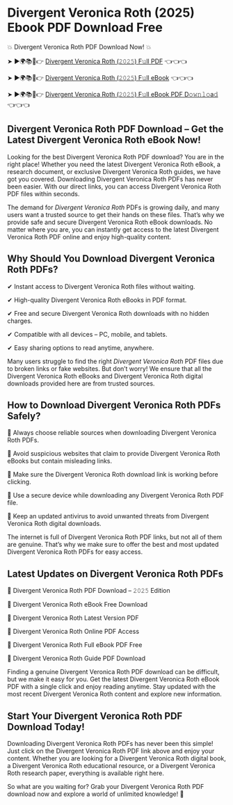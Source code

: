 # Divergent Veronica Roth (2025) Ebook PDF Download Free

💥 Divergent Veronica Roth PDF Download Now! 💥

➤ ►🌍📚📱👉 [Divergent Veronica Roth (𝟸𝟶𝟸𝟻) F𝚞ll PDF](https://getpdf.xyz/divergent-veronica-roth) 👈👈👈


➤ ►🌍📚📱👉 [Divergent Veronica Roth (𝟸𝟶𝟸𝟻) F𝚞ll eBook](https://getpdf.xyz/divergent-veronica-roth) 👈👈👈


➤ ►🌍📚📱👉 [Divergent Veronica Roth (𝟸𝟶𝟸𝟻) F𝚞ll eBook PDF D𝚘𝚠𝚗𝚕𝚘a𝚍](https://getpdf.xyz/divergent-veronica-roth) 👈👈👈


## Divergent Veronica Roth PDF Download – Get the Latest Divergent Veronica Roth eBook Now!

Looking for the best Divergent Veronica Roth PDF download? You are in the right place! Whether you need the latest Divergent Veronica Roth eBook, a research document, or exclusive Divergent Veronica Roth guides, we have got you covered. Downloading Divergent Veronica Roth PDFs has never been easier. With our direct links, you can access Divergent Veronica Roth PDF files within seconds.

The demand for *Divergent Veronica Roth* PDFs is growing daily, and many users want a trusted source to get their hands on these files. That’s why we provide safe and secure Divergent Veronica Roth eBook downloads. No matter where you are, you can instantly get access to the latest Divergent Veronica Roth PDF online and enjoy high-quality content.

## Why Should You Download Divergent Veronica Roth PDFs?

✔ Instant access to Divergent Veronica Roth files without waiting.

✔ High-quality Divergent Veronica Roth eBooks in PDF format.

✔ Free and secure Divergent Veronica Roth downloads with no hidden charges.

✔ Compatible with all devices – PC, mobile, and tablets.

✔ Easy sharing options to read anytime, anywhere.

Many users struggle to find the right *Divergent Veronica Roth* PDF files due to broken links or fake websites. But don’t worry! We ensure that all the Divergent Veronica Roth eBooks and Divergent Veronica Roth digital downloads provided here are from trusted sources.

## How to Download Divergent Veronica Roth PDFs Safely?

📌 Always choose reliable sources when downloading Divergent Veronica Roth PDFs.

📌 Avoid suspicious websites that claim to provide Divergent Veronica Roth eBooks but contain misleading links.

📌 Make sure the Divergent Veronica Roth download link is working before clicking.

📌 Use a secure device while downloading any Divergent Veronica Roth PDF file.

📌 Keep an updated antivirus to avoid unwanted threats from Divergent Veronica Roth digital downloads.

The internet is full of Divergent Veronica Roth PDF links, but not all of them are genuine. That’s why we make sure to offer the best and most updated Divergent Veronica Roth PDFs for easy access.

## Latest Updates on Divergent Veronica Roth PDFs

🔹 Divergent Veronica Roth PDF Download – 𝟸𝟶𝟸𝟻 Edition

🔹 Divergent Veronica Roth eBook Free Download

🔹 Divergent Veronica Roth Latest Version PDF

🔹 Divergent Veronica Roth Online PDF Access

🔹 Divergent Veronica Roth Full eBook PDF Free

🔹 Divergent Veronica Roth Guide PDF Download

Finding a genuine Divergent Veronica Roth PDF download can be difficult, but we make it easy for you. Get the latest Divergent Veronica Roth eBook PDF with a single click and enjoy reading anytime. Stay updated with the most recent Divergent Veronica Roth content and explore new information.

## Start Your Divergent Veronica Roth PDF Download Today!

Downloading Divergent Veronica Roth PDFs has never been this simple! Just click on the Divergent Veronica Roth PDF link above and enjoy your content. Whether you are looking for a Divergent Veronica Roth digital book, a Divergent Veronica Roth educational resource, or a Divergent Veronica Roth research paper, everything is available right here.

So what are you waiting for? Grab your Divergent Veronica Roth PDF download now and explore a world of unlimited knowledge! 🚀